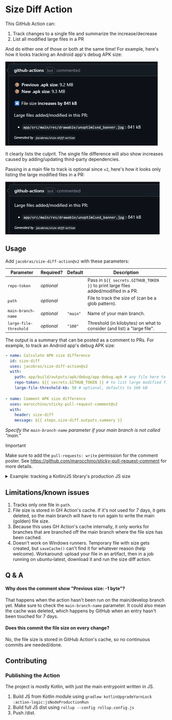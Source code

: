 # Size Diff Action

This GitHub Action can:

1. Track changes to a single file and summarize the increase/decrease 
2. List all modified large files in a PR

And do either one of those or both at the same time! For example, here's how it looks tracking an Android app's debug
APK size:

![](docs/screenshot.png)

It clearly lists the culprit. The single file difference will also show increases caused by adding/updating third-party
dependencies.

Passing in a main file to track is optional since `v2`, here's how it looks only listing the large modified files in a
PR:

![](docs/screenshot_large_files_only.png)

## Usage

Add `jacobras/size-diff-action@v2` with these parameters:

| Parameter              | Required?  | Default  | Description                                                                        |
|------------------------|------------|----------|------------------------------------------------------------------------------------|
| `repo-token`           | _optional_ |          | Pass in `${{ secrets.GITHUB_TOKEN }}` to print large files added/modified in a PR. |
| `path`                 | _optional_ |          | File to track the size of (can be a glob pattern).                                 |
| `main-branch-name`     | _optional_ | `"main"` | Name of your main branch.                                                          |
| `large-file-threshold` | _optional_ | `"100"`  | Threshold (in kilobytes) on what to consider (and list) a "large file".            |

The output is a summary that can be posted as a comment to PRs. For example, to track an Android app's debug APK size:

```yml
- name: Calculate APK size difference
  id: size-diff
  uses: jacobras/size-diff-action@v2
  with:
    path: app/build/outputs/apk/debug/app-debug.apk # any file here to track
    repo-token: ${{ secrets.GITHUB_TOKEN }} # to list large modified files in a PR
    large-file-threshold-kb: 50 # optional, defaults to 100 kB

- name: Comment APK size difference
  uses: marocchino/sticky-pull-request-comment@v2
  with:
    header: size-diff
    message: ${{ steps.size-diff.outputs.summary }}
```

_Specify the `main-branch-name` parameter if your main branch is not called "main."_

> [!IMPORTANT]
> Make sure to add the `pull-requests: write` permission for the comment poster.
> See https://github.com/marocchino/sticky-pull-request-comment for more details.

<details>
<summary>Example: tracking a Kotlin/JS library's production JS size</summary>

```yml
- name: Build production JS file for size comparison
  run: ./gradlew compileProductionExecutableKotlinJs

- name: Calculate JS size difference
  id: size-diff
  uses: jacobras/size-diff-action@v2
  with:
    path: build/js/packages/composeApp/kotlin/Human-Readable.js

- name: Comment JS size difference
  uses: marocchino/sticky-pull-request-comment@v2
  with:
    header: size-diff
    message: ${{ steps.size-diff.outputs.summary }}
```

</details>

## Limitations/known issues

1. Tracks only one file in `path`.
2. File size is stored in GH Action's cache. If it's not used for 7 days, it gets deleted, so the main branch will have
   to run again to write the main (golden) file size.
3. Because this uses GH Action's cache internally, it only works for branches that are branched off the main branch
   where the file size has been cached.
4. Doesn't work on Windows runners. Temporary file with size gets created, but `saveCache()` can't find it for whatever
   reason (help welcome). Workaround: upload your file in an artifact, then in a job running on ubuntu-latest, download
   it and run the size diff action.

## Q & A

#### Why does the comment show "Previous size: -1 byte"?

That happens when the action hasn't been run on the main/develop branch yet. Make sure to check the `main-branch-name`
parameter. It could also mean the cache was deleted, which happens by GitHub when an entry hasn't been touched for 7
days.

#### Does this commit the file size on every change?

No, the file size is stored in GitHub Action's cache, so no continuous commits are needed/done.

## Contributing

### Publishing the Action

The project is mostly Kotlin, with just the main entrypoint written in JS.

1. Build JS from Kotlin module using `gradlew kotlinUpgradeYarnLock :action-logic:jsNodeProductionRun`
2. Build full JS dist using `rollup --config rollup.config.js`
3. Push /dist.